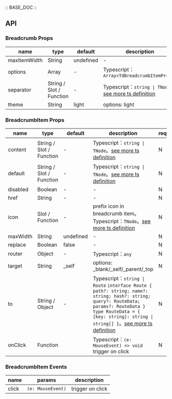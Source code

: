 :: BASE_DOC ::

## API

### Breadcrumb Props

name | type | default | description | required
-- | -- | -- | -- | --
maxItemWidth | String | undefined | \- | N
options | Array | - | Typescript：`Array<TdBreadcrumbItemProps>` | N
separator | String / Slot / Function | - | Typescript：`string \| TNode`。[see more ts definition](https://github.com/Tencent/tdesign-vue-next/tree/develop/packages/components/common.ts) | N
theme | String | light | options: light | N


### BreadcrumbItem Props

name | type | default | description | required
-- | -- | -- | -- | --
content | String / Slot / Function | - | Typescript：`string \| TNode`。[see more ts definition](https://github.com/Tencent/tdesign-vue-next/tree/develop/packages/components/common.ts) | N
default | String / Slot / Function | - | Typescript：`string \| TNode`。[see more ts definition](https://github.com/Tencent/tdesign-vue-next/tree/develop/packages/components/common.ts) | N
disabled | Boolean | - | \- | N
href | String | - | \- | N
icon | Slot / Function | - | prefix icon in breadcrumb item。Typescript：`TNode`。[see more ts definition](https://github.com/Tencent/tdesign-vue-next/tree/develop/packages/components/common.ts) | N
maxWidth | String | undefined | \- | N
replace | Boolean | false | \- | N
router | Object | - | Typescript：`any` | N
target | String | _self | options: _blank/_self/_parent/_top | N
to | String / Object | - | Typescript：`string \| Route` `interface Route { path?: string; name?: string; hash?: string; query?: RouteData; params?: RouteData }` `type RouteData = { [key: string]: string \| string[] }`。[see more ts definition](https://github.com/Tencent/tdesign-vue-next/tree/develop/packages/components/breadcrumb/type.ts) | N
onClick | Function |  | Typescript：`(e: MouseEvent) => void`<br/>trigger on click | N

### BreadcrumbItem Events

name | params | description
-- | -- | --
click | `(e: MouseEvent)` | trigger on click
